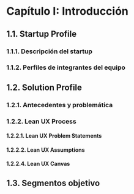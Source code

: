 # Capítulo I: Introducción

## 1.1. Startup Profile

### 1.1.1. Descripción del startup


### 1.1.2. Perfiles de integrantes del equipo



## 1.2. Solution Profile

### 1.2.1. Antecedentes y problemática


### 1.2.2. Lean UX Process

#### 1.2.2.1. Lean UX Problem Statements


#### 1.2.2.2. Lean UX Assumptions


#### 1.2.2.4. Lean UX Canvas

## 1.3. Segmentos objetivo


